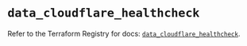 # `data_cloudflare_healthcheck`

Refer to the Terraform Registry for docs: [`data_cloudflare_healthcheck`](https://registry.terraform.io/providers/cloudflare/cloudflare/5.9.0/docs/data-sources/healthcheck).
